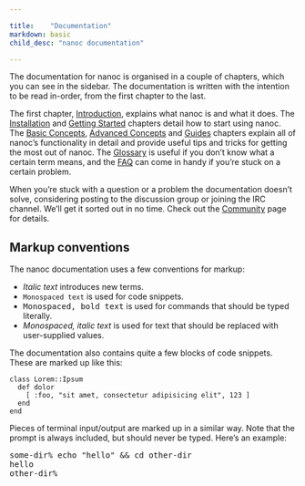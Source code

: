 ```yaml
---

title:    "Documentation"
markdown: basic
child_desc: "nanoc documentation"

---
```


The documentation for nanoc is organised in a couple of chapters, which you can see in the sidebar. The documentation is written with the intention to be read in-order, from the first chapter to the last.

The first chapter, [Introduction](/docs/1-introduction/), explains what nanoc is and what it does. The [Installation](/docs/2-installation/) and [Getting Started](/docs/3-getting-started) chapters detail how to start using nanoc. The [Basic Concepts](/docs/4-basic-concepts/), [Advanced Concepts](/docs/5-advanced-concepts) and [Guides](/docs/6-guides/) chapters explain all of nanoc’s functionality in detail and provide useful tips and tricks for getting the most out of nanoc. The [Glossary](/docs/7-glossary/) is useful if you don’t know what a certain term means, and the [FAQ](/docs/8-faq/) can come in handy if you’re stuck on a certain problem.

When you’re stuck with a question or a problem the documentation doesn’t solve, considering posting to the discussion group or joining the IRC channel. We’ll get it sorted out in no time. Check out the [Community](/community/) page for details.

Markup conventions
------------------

The nanoc documentation uses a few conventions for markup:

* <i>Italic text</i> introduces new terms.
* <code>Monospaced text</code> is used for code snippets.
* <kbd>Monospaced, bold text</kbd> is used for commands that should be typed literally.
* <var>Monospaced, italic text</var> is used for text that should be replaced with user-supplied values.

The documentation also contains quite a few blocks of code snippets. These are marked up like this:

<pre title="Title of the snippet"><code class="language-ruby">class Lorem::Ipsum
  def dolor
    [ :foo, "sit amet, consectetur adipisicing elit", 123 ]
  end
end</code></pre>

Pieces of terminal input/output are marked up in a similar way. Note that the prompt is always included, but should never be typed. Here’s an example:

<pre title="Title of the snippet"><span class="prompt">some-dir%</span> <kbd>echo "hello" &amp;&amp; cd other-dir</kbd>
hello
<span class="prompt">other-dir%</span></pre>
